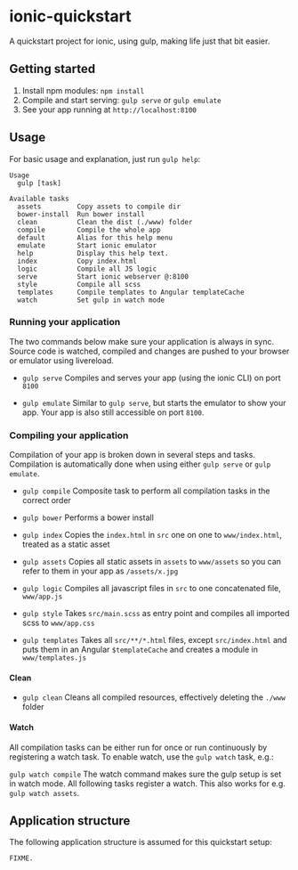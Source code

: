 # ionic-quickstart
A quickstart project for ionic, using gulp, making life just that bit easier.

## Getting started
1. Install npm modules: `npm install`
2. Compile and start serving: `gulp serve` or `gulp emulate`
3. See your app running at `http://localhost:8100`

## Usage
For basic usage and explanation, just run `gulp help`:

```
Usage
  gulp [task]

Available tasks
  assets         Copy assets to compile dir
  bower-install  Run bower install
  clean          Clean the dist (./www) folder
  compile        Compile the whole app
  default        Alias for this help menu
  emulate        Start ionic emulator
  help           Display this help text.
  index          Copy index.html
  logic          Compile all JS logic
  serve          Start ionic webserver @:8100
  style          Compile all scss
  templates      Compile templates to Angular templateCache
  watch          Set gulp in watch mode
```

### Running your application
The two commands below make sure your application is always in sync. Source code is watched, compiled and changes are pushed to your browser or emulator using livereload.

* `gulp serve`
Compiles and serves your app (using the ionic CLI) on port `8100`

* `gulp emulate`
Similar to `gulp serve`, but starts the emulator to show your app. Your app is also still accessible on port `8100`.

### Compiling your application
Compilation of your app is broken down in several steps and tasks. Compilation is automatically done when using either `gulp serve` or `gulp emulate`.

* `gulp compile`
Composite task to perform all compilation tasks in the correct order

* `gulp bower`
Performs a bower install

* `gulp index`
Copies the `index.html` in `src` one on one to `www/index.html`, treated as a static asset

* `gulp assets`
Copies all static assets in `assets` to `www/assets` so you can refer to them in your app as `/assets/x.jpg`

* `gulp logic`
Compiles all javascript files in `src` to one concatenated file, `www/app.js`

* `gulp style`
Takes `src/main.scss` as entry point and compiles all imported scss to `www/app.css`

* `gulp templates`
Takes all `src/**/*.html` files, except `src/index.html` and puts them in an Angular `$templateCache` and creates a module in `www/templates.js`

#### Clean
* `gulp clean`
Cleans all compiled resources, effectively deleting the `./www` folder

#### Watch
All compilation tasks can be either run for once or run continuously by registering a watch task. To enable watch, use the `gulp watch` task, e.g.:

`gulp watch compile`
The watch command makes sure the gulp setup is set in watch mode. All following tasks register a watch. This also works for e.g. `gulp watch assets`.

## Application structure
The following application structure is assumed for this quickstart setup:

```
FIXME.
```